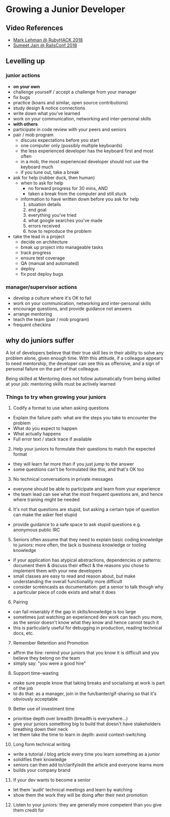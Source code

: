 # Growing a Junior Developer

## Video References
- [Mark Lehman @ RubyHACK 2018](https://www.youtube.com/watch?v=a85F-e_a0pg)
- [Sumeet Jain @ RailsConf 2018](https://www.youtube.com/watch?v=K0vxOBIyhF0)


## Levelling up

### junior actions
  - **on your own**
  - challenge yourself / accept a challenge from your manager
  - fix bugs
  - practice (koans and similar, open source contributions)
  - study design & notice connections
  - write down what you've learned
  - work on your communication, networking and inter-personal skills
  - **with others**
  - participate in code review with your peers and seniors
  - pair / mob program
    - discuss expectations before you start
    - one computer only (possibly multiple keyboards)
    - the less experienced developer has the keyboard first and most often
    - in a mob, the most experienced developer should not use the keyboard much
    - if you tune out, take a break
  - ask for help (rubber duck, then human)
    - when to ask for help
      - no forward progress for 30 mins, AND
      - taken a break from the computer and still stuck  
    - information to have written down before you ask for help
      1. situation details
      2. end goal
      3. everything you've tried
      4. what google searches you've made
      5. errors received
      6. how to reproduce the problem
  - take the lead in a project
    - decide on architecture
    - break up project into manageable tasks
    - track progress
    - ensure test coverage
    - QA (manual and automated)
    - deploy
    - fix post deploy bugs

### manager/supervisor actions
  - develop a culture where it's OK to fail
  - work on your communication, networking and inter-personal skills
  - encourage questions, and provide guidance not answers
  - arrange mentoring
  - teach the team (pair / mob program)
  - frequent checkins

## why do juniors suffer
A lot of developers believe that their true skill lies in their ability to solve any problem alone, given enough time.
With this attitude, if a colleague appears to need mentorship, the developer can see this as offensive, and a sign of personal failure on the part of that colleague.

Being skilled at Mentoring does not follow automatically from being skilled at your job: mentoring skills must be actively learned

### Things to try when growing your juniors
1. Codify a format to use when asking questions
  - Explain the failure path: what are the steps you take to encounter the problem
  - What do you expect to happen
  - What actually happens
  - Full error text / stack trace if available
2. Help your juniors to formulate their questions to match the expected format
  - they will learn far more than if you just jump to the answer
  - some questions can't be formulated like this, and that's OK too
3. No technical conversations in private messages
  - everyone should be able to participate and learn from your experience
  - the team lead can see what the most frequent questions are, and hence where training might be needed
4. It's not that questions are stupid, but asking a certain type of question can make the asker feel stupid
  - provide guidance to a safe space to ask stupid questions e.g. anonymous public IRC
5. Seniors often assume that they need to explain basic coding knowledge to juniors: more often, the lack is business knowledge or tooling knowledge
  - if your application has atypical abstractions, dependencies or patterns: document them & discuss their effect & the reasons you chose to implement them with your new developers
  - small classes are easy to read and reason about, but make understanding the overall functionality more difficult
  - consider screencasts as documentation: get a senior to talk though why a particular piece of code exists and what it does
6. Pairing
  - can fail miserably if the gap in skills/knowledge is too large
  - sometimes just watching an experienced dev work can teach you more, as the senior doesn't know what they know and hence cannot teach it
  - this is particularly useful for debugging in production, reading technical docs, etc.
7. Remember Retention and Promotion
  - affirm the hire: remind your juniors that you know it is difficult and you believe they belong on the team
  - simply say: "you were a good hire"  
8. Support time-wasting
  - make sure people know that taking breaks and socialising at work is part of the job
  - to do that: as a manager, join in the fun/banter/gif-sharing so that it's obviously acceptable
9. Better use of investment time
  - prioritise depth over breadth (breadth is everywhere...)
  - give your juniors something big to build that doesn't have stakeholders breathing down their neck
  - let them take the time to learn in depth: avoid context-switching
10. Long form technical writing
  - write a tutorial / blog article every time you learn something as a junior
  - solidifies their knowledge
  - seniors can then add to/clarify/edit the article and everyone learns more
  - builds your company brand
11. If your dev wants to become a senior
  - let them 'audit' technical meetings and learn by watching
  - show them the work they will be doing after their next promotion
12. Listen to your juniors: they are generally more competent than you give them credit for  
